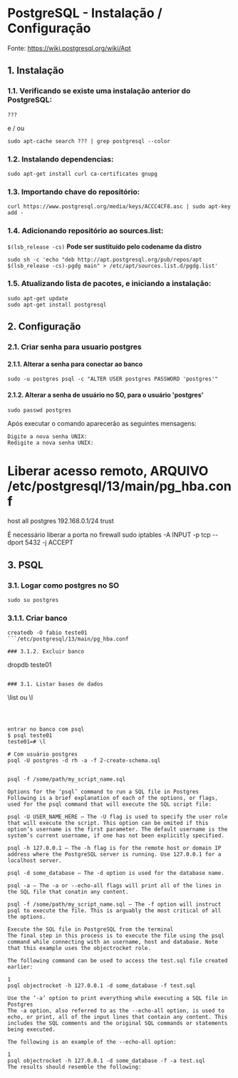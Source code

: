 # PostgreSQL - Instalação / Configuração

Fonte: <a href="https://wiki.postgresql.org/wiki/Apt">https://wiki.postgresql.org/wiki/Apt</a>


## 1. Instalação

### 1.1. Verificando se existe uma instalação anterior do PostgreSQL:
```
???
```
e / ou
```
sudo apt-cache search ??? | grep postgresql --color
```

### 1.2. Instalando dependencias:
```
sudo apt-get install curl ca-certificates gnupg
```

### 1.3. Importando chave do repositório:
```
curl https://www.postgresql.org/media/keys/ACCC4CF8.asc | sudo apt-key add -
```

### 1.4. Adicionando repositório ao sources.list:

`$(lsb_release -cs)` **Pode ser sustituído pelo codename da distro**
```
sudo sh -c 'echo "deb http://apt.postgresql.org/pub/repos/apt $(lsb_release -cs)-pgdg main" > /etc/apt/sources.list.d/pgdg.list'
```

### 1.5. Atualizando lista de pacotes, e iniciando a instalação:
```
sudo apt-get update
sudo apt-get install postgresql
```

## 2. Configuração

### 2.1. Criar senha para usuario postgres

#### 2.1.1. Alterar a senha para conectar ao banco
```
sudo -u postgres psql -c "ALTER USER postgres PASSWORD 'postgres'"
```

#### 2.1.2. Alterar a senha de usuário no SO, para o usuário 'postgres'
```
sudo passwd postgres
```
Após executar o comando aparecerão as seguintes mensagens:
```
Digite a nova senha UNIX:
Redigite a nova senha UNIX:
```


# Liberar acesso remoto, ARQUIVO /etc/postgresql/13/main/pg_hba.conf
host    all             postgres        192.168.0.1/24          trust

É necessário liberar a porta no firewall
sudo iptables -A INPUT -p tcp --dport 5432 -j ACCEPT




## 3. PSQL

### 3.1. Logar como postgres no SO
```
sudo su postgres
```

### 3.1.1. Criar banco
```
createdb -O fabio teste01
```/etc/postgresql/13/main/pg_hba.conf

### 3.1.2. Excluir banco
```
dropdb teste01
```

### 3.1. Listar bases de dados
```
\list ou \l
```



entrar no banco com psql
$ psql teste01
teste01=# \l

# Com usuário postgres
psql -U postgres -d rh -a -f 2-create-schema.sql


psql -f /some/path/my_script_name.sql

Options for the ‘psql’ command to run a SQL file in Postgres
Following is a brief explanation of each of the options, or flags, used for the psql command that will execute the SQL script file:

psql -U USER_NAME_HERE — The -U flag is used to specify the user role that will execute the script. This option can be omited if this option’s username is the first parameter. The default username is the system’s current username, if one has not been explicitly specified.

psql -h 127.0.0.1 — The -h flag is for the remote host or domain IP address where the PostgreSQL server is running. Use 127.0.0.1 for a localhost server.

psql -d some_database — The -d option is used for the database name.

psql -a — The -a or --echo-all flags will print all of the lines in the SQL file that conatin any content.

psql -f /some/path/my_script_name.sql — The -f option will instruct psql to execute the file. This is arguably the most critical of all the options.

Execute the SQL file in PostgreSQL from the terminal
The final step in this process is to execute the file using the psql command while connecting with an username, host and database. Note that this example uses the objectrocket role.

The following command can be used to access the test.sql file created earlier:

1
psql objectrocket -h 127.0.0.1 -d some_database -f test.sql

Use the ‘-a’ option to print everything while executing a SQL file in Postgres
The -a option, also referred to as the --echo-all option, is used to echo, or print, all of the input lines that contain any content. This includes the SQL comments and the original SQL commands or statements being executed.

The following is an example of the --echo-all option:

1
psql objectrocket -h 127.0.0.1 -d some_database -f -a test.sql
The results should resemble the following:


